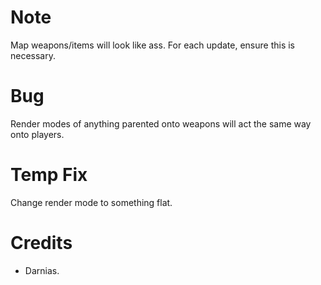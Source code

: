 # Note
Map weapons/items will look like ass. For each update, ensure this is necessary.

# Bug
Render modes of anything parented onto weapons will act the same way onto players.

# Temp Fix
Change render mode to something flat.

# Credits
- Darnias.